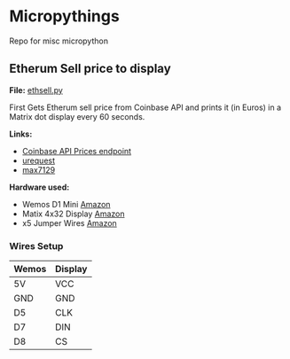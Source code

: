 # **Micropythings**
Repo for misc micropython


## **Etherum Sell price to display**
**File:** [ethsell.py](ethsell.py)

First Gets Etherum sell price from Coinbase API and prints it (in Euros) in a Matrix dot display every 60 seconds.


**Links:**
+ [Coinbase API Prices endpoint](https://developers.coinbase.com/api/v2#prices)
+ [urequest](https://makeblock-micropython-api.readthedocs.io/en/latest/public_library/Third-party-libraries/urequests.html)
+ [max7129](https://github.com/jgbrown32/ESP8266_MAX7219)


**Hardware used:**
+ Wemos D1 Mini [Amazon](https://www.amazon.es/dp/B01N9RXGHY/)
+ Matix 4x32 Display [Amazon](https://www.amazon.es/dp/B079HVW652/)
+ x5 Jumper Wires [Amazon](https://www.amazon.es/dp/B074P726ZR/)

### **Wires Setup**
|Wemos|Display|
|-|-|
|5V|VCC|
|GND|GND|
|D5|CLK|
|D7|DIN|
|D8|CS|




